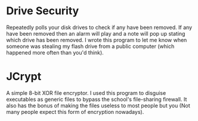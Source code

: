 # Drive Security
Repeatedly polls your disk drives to check if any have been removed. If any have been removed then an alarm will play and a note will pop up stating which drive has been removed. I wrote this program to let me know when someone was stealing my flash drive from a public computer (which happened more often than you'd think).

# JCrypt
A simple 8-bit XOR file encryptor. I used this program to disguise executables as generic files to bypass the school's file-sharing firewall. It also has the bonus of making the files useless to most people but you (Not many people expect this form of encryption nowadays).
